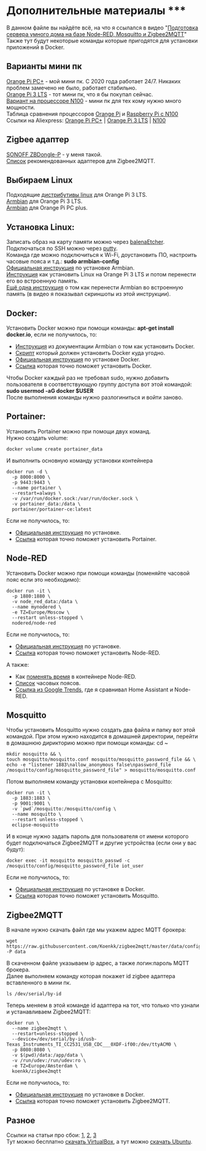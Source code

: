 # Дополнительные материалы ***

В данном файле вы найдёте всё, на что я ссылался в видео "[Подготовка сервера умного дома на базе Node-RED, Mosquitto и Zigbee2MQTT](https://www.youtube.com/playlist?list=WL)"
Также тут будут некоторые команды которые пригодятся для установки приложений в Docker.

## Варианты мини пк

[Orange Pi PC+](http://www.orangepi.org/html/hardWare/computerAndMicrocontrollers/details/Orange-Pi-PC-Plus.html) - мой мини пк. С 2020 года работает 24/7. Никаких проблем замечено не было, работает стабильно.  
[Orange Pi 3 LTS](http://www.orangepi.org/html/hardWare/computerAndMicrocontrollers/details/orange-pi-3-LTS.html) - тот мини пк, что я бы покупал сейчас.  
[Вариант на процессоре N100](https://fas.st/DOr-H) - мини пк для тех кому нужно много мощности.  
Таблица сравнения процессоров [Orange Pi](https://www.cpubenchmark.net/compare/4197vs4128vs5273vs4906/ARM-Cortex-A7-4-Core-1200-MHz-vs-ARM-Cortex-A53-4-Core-1800-MHz-vs-Rockchip-RK3399-Board-(Android)-vs-Rockchip-RK3588) и [Raspberry Pi с N100](https://www.cpubenchmark.net/compare/4143vs4078vs5743vs5157/ARM-Cortex-A53-4-Core-1400-MHz-vs-ARM-Cortex-A72-4-Core-1800-MHz-vs-ARM-Cortex-A76-4-Core-2400-MHz-vs-Intel-N100)  
Ссылки на Aliexpress: [Orange Pi PC+](https://fas.st/z_2-k) | [Orange Pi 3 LTS](https://fas.st/aZPTx) | [N100](https://fas.st/DOr-H)

## Zigbee адаптер

[SONOFF ZBDongle-P](https://fas.st/bS0gQg) - у меня такой.  
[Список](https://www.zigbee2mqtt.io/guide/adapters/) рекомендованных адаптеров для Zigbee2MQTT.

## Выбираем Linux

Подходящие [дистрибутивы linux](http://www.orangepi.org/html/hardWare/computerAndMicrocontrollers/service-and-support/Orange-pi-3-LTS.html) для Orange Pi 3 LTS.  
[Armbian](https://www.armbian.com/orangepi3-lts/) для Orange Pi 3 LTS.  
[Armbian](https://www.armbian.com/orange-pi-pc-plus/) для Orange Pi PC plus.

## Установка Linux:

Записать образ на карту памяти можно через [balenaEtcher](https://etcher.balena.io/).  
Подключаться по SSH можно через [putty](https://www.chiark.greenend.org.uk/~sgtatham/putty/latest.html).  
Команда где можно подключиться к Wi-Fi, доустановить ПО, настроить часовые пояса и т.д.: **sudo armbian-config**  
[Официальная инструкция](https://docs.armbian.com/User-Guide_Getting-Started/) по установке Armbian.  
[Инструкция](https://jumptuck.com/blog/2023-02-13-install-linux-orange-pi-3-lts-emmc/) как установить Linux на Orange Pi 3 LTS и потом перенести его во встроенную память.  
[Ещё одна инструкция](https://wiki.kobol.io/helios64/install/transfer/) о том как перенести Armbian во встроенную память (в видео я показывал скриншоты из этой инструкции).

## Docker:

Установить Docker можно при помощи команды: **apt-get install docker.io**, если не получилось, то:

 - [Инструкция](https://docs.armbian.com/User-Guide_Advanced-Features/#how-to-run-docker) из документации Armbian о том как установить Docker.
 - [Скрипт](https://github.com/docker/docker-install) который должен установить Docker куда угодно.
 - [Официальная инструкция](https://docs.docker.com/engine/install/) по установке Docker. 
 - [Ссылка](https://www.google.com/search?q=%D0%BA%D0%B0%D0%BA%20%D1%83%D1%81%D1%82%D0%B0%D0%BD%D0%BE%D0%B2%D0%B8%D1%82%D1%8C%20docker) которая точно поможет установить Docker.  

Чтобы Docker каждый раз не требовал sudo, нужно добавить пользователя в соответствующую группу доступа вот этой командой: **sudo usermod -aG docker $USER**  
После выполнения команды нужно разлогиниться и войти заново.

## Portainer:

Установить Portainer можно при помощи двух команд.  
Нужно создать volume:

    docker volume create portainer_data

И выполнить основную команду установки контейнера

    docker run -d \
      -p 8000:8000 \
      -p 9443:9443 \
      --name portainer \
      --restart=always \
      -v /var/run/docker.sock:/var/run/docker.sock \
      -v portainer_data:/data \
      portainer/portainer-ce:latest

Если не получилось, то:

 - [Официальная инструкция](https://docs.portainer.io/start/install-ce/server/docker/linux) по установке.
 - [Ссылка](https://www.google.com/search?q=%D0%BA%D0%B0%D0%BA%20%D1%83%D1%81%D1%82%D0%B0%D0%BD%D0%BE%D0%B2%D0%B8%D1%82%D1%8C%20Portainer) которая точно поможет установить Portainer.

## Node-RED

Установить Docker можно при помощи команды (поменяйте часовой пояс если это необходимо):

    docker run -it \
      -p 1880:1880 \
      -v node_red_data:/data \
      --name mynodered \
      -e TZ=Europe/Moscow \
      --restart unless-stopped \
      nodered/node-red

Если не получилось, то:

 - [Официальная инструкция](https://nodered.org/docs/getting-started/docker) по установке.
 - [Ссылка](https://www.google.com/search?q=%D0%BA%D0%B0%D0%BA%20%D1%83%D1%81%D1%82%D0%B0%D0%BD%D0%BE%D0%B2%D0%B8%D1%82%D1%8C%20node-red%20%D0%B2%20docker) которая точно поможет установить Node-RED.

А также:

 - Как [поменять время](https://wiki.alpinelinux.org/wiki/Setting_the_timezone) в контейнере Node-RED.
 - [Список](https://en.wikipedia.org/wiki/List_of_tz_database_time_zones) часовых поясов.
 - [Ссылка из Google Trends](https://trends.google.com/trends/explore?geo=RU&q=%2Fg%2F11fzxlb_q4,%2Fg%2F11b8ypg_91&hl=en), где я сравнивал Home Assistant и Node-RED.

## Mosquitto

Чтобы установить Mosquitto нужно создать два файла и папку вот этой командой. При этом нужно находится в домашней директории, перейти в домашнюю дирикторию можно при помощи команды: cd ~  

    mkdir mosquitto && \
    touch mosquitto/mosquitto.conf mosquitto/mosquitto_password_file && \
    echo -e "listener 1883\nallow_anonymous false\npassword_file /mosquitto/config/mosquitto_password_file" > mosquitto/mosquitto.conf

Потом выполняем команду установки контейнера с Mosquitto:

    docker run -it \
      -p 1883:1883 \
      -p 9001:9001 \
      -v `pwd`/mosquitto:/mosquitto/config \
      --name mosquitto \
      --restart unless-stopped \
      eclipse-mosquitto

И в конце нужно задать пароль для пользователя от имени которого будет подключаться Zigbee2MQTT и другие устройства (если они у вас будут):

    docker exec -it mosquitto mosquitto_passwd -c /mosquitto/config/mosquitto_password_file iot_user

Если не получилось, то:

 - [Официальная инструкция](https://hub.docker.com/_/eclipse-mosquitto) по установке в Docker.
 - [Ссылка](https://www.google.com/search?q=%D0%BA%D0%B0%D0%BA%20%D1%83%D1%81%D1%82%D0%B0%D0%BD%D0%BE%D0%B2%D0%B8%D1%82%D1%8C%20Mosquitto%20%D0%B2%20docker) которая точно поможет установить Mosquitto.

## Zigbee2MQTT

В начале нужно скачать файл где мы укажем адрес MQTT брокера:

    wget https://raw.githubusercontent.com/Koenkk/zigbee2mqtt/master/data/configuration.yaml -P data

В скаченном файле указываем ip адрес, а также логин:пароль MQTT брокера.  
Далее выполняем команду которая покажет id zigbee адаптера вставленного в мини пк.

    ls /dev/serial/by-id

Теперь меняем в этой команде id адаптера на тот, что только что узнали и устанавливаем Zigbee2MQTT:

```
docker run \
  --name zigbee2mqtt \
  --restart=unless-stopped \
  --device=/dev/serial/by-id/usb-Texas_Instruments_TI_CC2531_USB_CDC___0XDF-if00:/dev/ttyACM0 \
  -p 8080:8080 \
  -v $(pwd)/data:/app/data \
  -v /run/udev:/run/udev:ro \
  -e TZ=Europe/Amsterdam \
  koenkk/zigbee2mqtt
```
Если не получилось, то:

 - [Официальная инструкция](https://www.zigbee2mqtt.io/guide/installation/02_docker.html) по установке в Docker.
 - [Ссылка](https://www.google.com/search?q=%D0%BA%D0%B0%D0%BA%20%D1%83%D1%81%D1%82%D0%B0%D0%BD%D0%BE%D0%B2%D0%B8%D1%82%D1%8C%20Zigbee2MQTT%20%D0%B2%20docker) которая точно поможет установить Zigbee2MQTT.

## Разное

Ссылки на статьи про сбои: [1](https://nsn.fm/society/yandeks-vosstanovil-rabotu-gadzhetov-umnogo-doma-posle-sboya), [2](https://3dnews.ru/1097364/uyandeksa-proizoshyolmasshtabniy-sboy-v-prilogeniiumniy-dom-ne-rabotayut-kolonki-salisoy-i-drugie-gadgeti), [3](https://ria.ru/20230904/sboy-1894192706.html)  
Тут можно бесплатно [скачать VirtualBox](https://www.virtualbox.org/wiki/Downloads), а тут можно [скачать Ubuntu](https://ubuntu.com/download/server).
